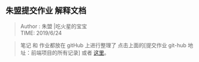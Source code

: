 ## 朱盟提交作业 解释文档

> Author : 朱盟 |吃火星的宝宝  
> TIME: 2019/6/24

> 笔记 和 作业都放在 gitHub 上进行整理了  点击上面的[提交作业 git-hub 地址：前端项目的所有记录]   或者 [这里](https://github.com/embaobao/webstudy.git)。

